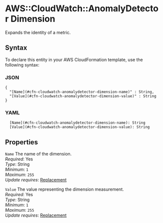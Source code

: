 # AWS::CloudWatch::AnomalyDetector Dimension<a name="aws-properties-cloudwatch-anomalydetector-dimension"></a>

Expands the identity of a metric\.

## Syntax<a name="aws-properties-cloudwatch-anomalydetector-dimension-syntax"></a>

To declare this entity in your AWS CloudFormation template, use the following syntax:

### JSON<a name="aws-properties-cloudwatch-anomalydetector-dimension-syntax.json"></a>

```
{
  "[Name](#cfn-cloudwatch-anomalydetector-dimension-name)" : String,
  "[Value](#cfn-cloudwatch-anomalydetector-dimension-value)" : String
}
```

### YAML<a name="aws-properties-cloudwatch-anomalydetector-dimension-syntax.yaml"></a>

```
  [Name](#cfn-cloudwatch-anomalydetector-dimension-name): String
  [Value](#cfn-cloudwatch-anomalydetector-dimension-value): String
```

## Properties<a name="aws-properties-cloudwatch-anomalydetector-dimension-properties"></a>

`Name`  <a name="cfn-cloudwatch-anomalydetector-dimension-name"></a>
The name of the dimension\.  
*Required*: Yes  
*Type*: String  
*Minimum*: `1`  
*Maximum*: `255`  
*Update requires*: [Replacement](https://docs.aws.amazon.com/AWSCloudFormation/latest/UserGuide/using-cfn-updating-stacks-update-behaviors.html#update-replacement)

`Value`  <a name="cfn-cloudwatch-anomalydetector-dimension-value"></a>
The value representing the dimension measurement\.  
*Required*: Yes  
*Type*: String  
*Minimum*: `1`  
*Maximum*: `255`  
*Update requires*: [Replacement](https://docs.aws.amazon.com/AWSCloudFormation/latest/UserGuide/using-cfn-updating-stacks-update-behaviors.html#update-replacement)